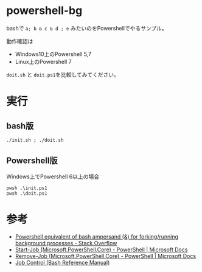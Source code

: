 # powershell-bg

bashで `a; b & c & d ; e` みたいのをPowershellでやるサンプル。

動作確認は
- Windows10上のPowershell 5,7
- Linux上のPowershell 7

`doit.sh` と `doit.ps1`を比較してみてください。

# 実行

## bash版

```sh
./init.sh ; ./doit.sh
```

## Powershell版

Windows上でPowershell 6以上の場合
```pwsh
pwsh .\init.ps1
pwsh .\doit.ps1
```


# 参考

- [Powershell equivalent of bash ampersand (&) for forking/running background processes - Stack Overflow](https://stackoverflow.com/questions/185575/powershell-equivalent-of-bash-ampersand-for-forking-running-background-proce)
- [Start\-Job \(Microsoft\.PowerShell\.Core\) \- PowerShell \| Microsoft Docs](https://docs.microsoft.com/en-us/powershell/module/Microsoft.PowerShell.Core/Start-Job?view=powershell-7.1)
- [Remove\-Job \(Microsoft\.PowerShell\.Core\) \- PowerShell \| Microsoft Docs](https://docs.microsoft.com/en-us/powershell/module/microsoft.powershell.core/remove-job?view=powershell-7.1)
- [Job Control \(Bash Reference Manual\)](https://www.gnu.org/software/bash/manual/html_node/Job-Control.html#Job-Control)
